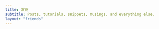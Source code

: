 ```yaml
---
title: 友链
subtitle: Posts, tutorials, snippets, musings, and everything else.
layout: "friends"
---
```


